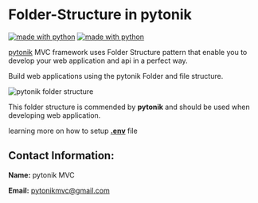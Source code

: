 # Folder-Structure in pytonik

[![made with python](https://forthebadge.com/images/badges/made-with-python.svg)](https://pypi.python.org/pypi/pytonik)
[![made with python](https://forthebadge.com/images/badges/uses-html.svg)](https://pypi.python.org/pypi/pytonik)

[pytonik](https://pypi.python.org/pypi/pytonik) MVC framework uses Folder Structure pattern that enable you to develop your web application and api in a perfect way.

Build web applications using the pytonik Folder and file structure.

![pytonik folder structure](https://betacodings.com/public/assets/img/folder_structure.png)

This folder structure is commended by **pytonik** and should be used when developing web application.

learning more on how to setup [**.env**](https://github.com/pytonik/.env) file

##  Contact Information: 

**Name:**  pytonik MVC

**Email:** pytonikmvc@gmail.com





